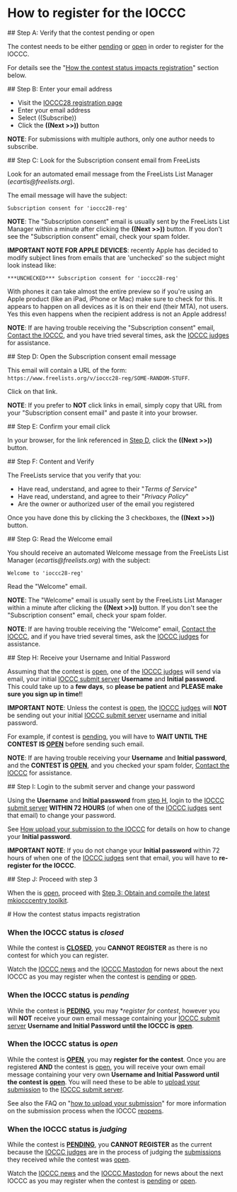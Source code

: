 # How to register for the IOCCC


<div id="step_a">
## Step A: Verify that the contest pending or open
</div>

The contest needs to be either [pending](../status.html#pending) or [open](../status.html#open)
in order to register for the IOCCC.

For details see the "[How the contest status impacts registration](#status_impact)" section below.


<div id="step_b">
## Step B: Enter your email address
</div>

- Visit the [IOCCC28 registration page](https://www.freelists.org/list/ioccc28-reg)
- Enter your email address
- Select ((Subscribe))
- Click the **((Next >>))** button

**NOTE**: For submissions with multiple authors, only one author needs to subscribe.


<div id="step_c">
## Step C: Look for the Subscription consent email from FreeLists
</div>

Look for an automated email message from the FreeLists List Manager (_ecartis@freelists.org_).

The email message will have the subject:

```
Subscription consent for 'ioccc28-reg'
```

**NOTE**: The "Subscription consent" email is usually sent by the FreeLists
List Manager within a minute after clicking the **((Next >>))** button.
If you don't see the "Subscription consent" email, check your spam folder.

**IMPORTANT NOTE FOR APPLE DEVICES**: recently Apple has decided to modify subject lines
from emails that are 'unchecked' so the subject might look instead like:

```
***UNCHECKED*** Subscription consent for 'ioccc28-reg'
```

With phones it can take almost the entire preview so if you're using an Apple
product (like an iPad, iPhone or Mac) make sure to check for this. It appears to
happen on all devices as it is on their end (their MTA), not users. Yes this
even happens when the recipient address is not an Apple address!

**NOTE**: If are having trouble receiving the "Subscription consent"
email, [Contact the IOCCC](../contact.html), and you have tried
several times, ask the [IOCCC judges](../judges.html) for assistance.


<div id="step_d">
## Step D: Open the Subscription consent email message
</div>

This email will contain a URL of the form:
`https://www.freelists.org/v/ioccc28-reg/SOME-RANDOM-STUFF`.

Click on that link.

**NOTE**: If you prefer to **NOT** click links in email, simply copy that
URL from your "Subscription consent email" and paste it into your browser.


<div id="step_e">
## Step E: Confirm your email click
</div>

In your browser, for the link referenced in [Step D](#step_d), click the **((Next >>))** button.


<div id="step_f">
## Step F: Content and Verify
</div>

The FreeLists service that you verify that you:

- Have read, understand, and agree to their "_Terms of Service_"
- Have read, understand, and agree to their "_Privacy Policy_"
- Are the owner or authorized user of the email you registered

Once you have done this by clicking the 3 checkboxes, the **((Next >>))** button.


<div id="step_g">
## Step G: Read the Welcome email
</div>

You should receive an automated Welcome message from the FreeLists List Manager
(_ecartis@freelists.org_) with the subject:

```
Welcome to 'ioccc28-reg'
```

Read the "Welcome" email.

**NOTE**: The "Welcome" email is usually sent by the FreeLists
List Manager within a minute after clicking the **((Next >>))** button.
If you don't see the "Subscription consent" email, check your spam folder.

**NOTE**: If are having trouble receiving the "Welcome" email,
[Contact the IOCCC](../contact.html), and if you have tried
several times, ask the [IOCCC judges](../judges.html) for assistance.


<div id="step_h">
## Step H: Receive your Username and Initial Password
</div>

Assuming that the contest is [open](../status.html#open), one of the [IOCCC judges](../judges.html)
will send via email, your initial [IOCCC submit server](https:/submit.ioccc.org) **Username**
and **Initial password**.  This could take up to a **few days**, so **please be
patient** and **PLEASE make sure you sign up in time!**!

**IMPORTANT NOTE**: Unless the contest is [open](../status.html#open), the
[IOCCC judges](../judges.html) will **NOT** be sending out your
initial [IOCCC submit server](https:/submit.ioccc.org) username and initial password.

For example, if contest is [pending](../status.html#pending), you will have to
**WAIT UNTIL THE CONTEST IS [OPEN](../status.html#open)** before sending such
email.

**NOTE**: If are having trouble receiving your **Username** and
**Initial password**, and the **CONTEST IS [OPEN](../status.html#open)**,
and you checked your spam folder, [Contact the IOCCC](../contact.html) for assistance.


<div id="step_i">
## Step I: Login to the submit server and change your password
</div>

Using the **Username** and **Initial password** from [step H](#step_h), login
to the [IOCCC submit server](https:/submit.ioccc.org)  **WITHIN 72 HOURS**
(of when one of the [IOCCC judges](../judges.html) sent that email) to change
your password.

See [How upload your submission to the IOCCC](submit.html) for details
on how to change your **Initial password**.

**IMPORTANT NOTE**: If you do not change your **Initial password** within
72 hours of when one of the [IOCCC judges](../judges.html) sent that email,
you will have to **re-register for the IOCCC**.


<div id="step_8">
## Step J: Proceed with step 3
</div>

When the is [open](../status.html#open), proceed with
[Step 3: Obtain and compile the latest mkiocccentry toolkit](../faq.html#step_3).


<div id="status_impact">
# How the contest status impacts registration
</div>


### When the IOCCC status is _closed_

While the contest is **[CLOSED](../status.html#closed)**,
you **CANNOT REGISTER** as there is no contest for which you can register.

Watch the [IOCCC news](../news.html) and the [IOCCC Mastodon](https://fosstodon.org/@ioccc)
for news about the next IOCCC as you may register when the contest is [pending](../status.html#pending)
or [open](../status.html#open).


### When the IOCCC status is _pending_

While the contest is **[PEDING](../status.html#pending)**,
you may **register for contest*, however you will **NOT**
receive your own email message containing your [IOCCC submit server](https:/submit.ioccc.org)
**Username and Initial Password until the IOCCC is [open](../status.html#open)**.


### When the IOCCC status is _open_

While the contest is **[OPEN](../status.html#open)**,
you may **register for the contest**.  Once you are registered **AND**
the contest is [open](../status.html#open), you will receive your own email message containing your very own
**Username and Initial Password until the contest is [open](../status.html#open)**.  You will need these
to be able to [upload your submission](submit.html) to the [IOCCC submit server](https:/submit.ioccc.org).

See also the
FAQ on "[how to upload your submission](submit.html)"
for more information on the submission process when the IOCCC [reopens](../status.html#open).


### When the IOCCC status is _judging_

While the contest is **[PENDING](../status.html#pending)**,
you **CANNOT REGISTER** as the current because the
[IOCCC judges](../judges.html) are in the process of judging the [submissions](../faq.html#how_many)
they received while the contest was [open](../status.html#open).

Watch the [IOCCC news](../news.html) and the [IOCCC Mastodon](https://fosstodon.org/@ioccc)
for news about the next IOCCC as you may register when the contest is [pending](../status.html#pending)
or [open](../status.html#open).


<!--

    Copyright © 1984-2024 by Landon Curt Noll. All Rights Reserved.

    You are free to share and adapt this file under the terms of this license:

        Creative Commons Attribution-ShareAlike 4.0 International (CC BY-SA 4.0)

    For more information, see:

        https://creativecommons.org/licenses/by-sa/4.0/

-->
